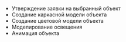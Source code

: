 * Утверждение заявки на выбранный объект
* Создание каркасной модели объекта
* Создание цветовой модели объекта
* Моделирование освещения
* Анимация объекта

